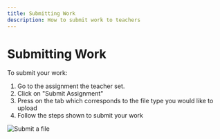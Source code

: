 ```yaml
---
title: Submitting Work
description: How to submit work to teachers
---
```


# Submitting Work
To submit your work:
1. Go to the assignment the teacher set.
2. Click on "Submit Assignment"
3. Press on the tab which corresponds to the file type you would like to upload
4. Follow the steps shown to submit your work

![Submit a file](/submit.jpg)
